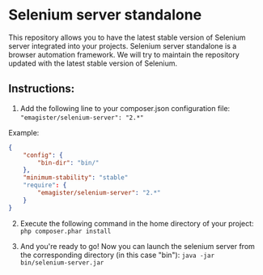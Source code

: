 Selenium server standalone
===============

This repository allows you to have the latest stable version of Selenium server integrated into your projects.
Selenium server standalone is a browser automation framework. We will try to maintain the repository updated with the latest stable version of Selenium.

Instructions:
-------------

1. Add the following line to your composer.json configuration file: ```"emagister/selenium-server": "2.*"```

Example:
```json
{
    "config": {
        "bin-dir": "bin/"
    },
    "minimum-stability": "stable"
    "require": {
        "emagister/selenium-server": "2.*"
    }
}
```

2. Execute the following command in the home directory of your project: ```php composer.phar install```

3. And you're ready to go! Now you can launch the selenium server from the corresponding directory (in this case "bin"): ```java -jar bin/selenium-server.jar```


